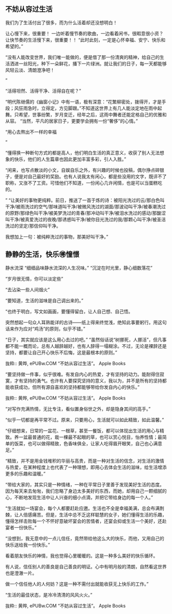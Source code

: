 ## 不妨从容过生活

我们为了生活付出了很多，而为什么活着却还没想明白！

让心慢下来，很重要！
一边听着慢节奏的歌曲，一边看着闲书，很暇意很小资？  让快节奏的生活慢下来，很重要！！
“此时此刻，一定是心怀幸福、安宁、快乐和希望的。”

“没有人能改变世界，我们唯一能做的，便是借了那一份清爽的精神，给自己的生活洒进一丝阳光，种下一朵鲜花，播下一片绿洲。就让我们的日子，每一天都能够风轻云淡、清朗澄净吧！

”

“活得坦然、活得干净、活得自在呢？”

“明代陈继儒的《幽窗小记》中有一语，极有深意：“花繁柳密处，拨得开，才是手段；风狂雨急时，立得定，方见脚跟。”不知道这世界上有几人能淡定地在雨中起舞。只希望，世事纷繁，岁月变迁，经年之后，这雨中舞者还能定格自己的优雅和从容。
“当然，平凡的居家日子，更要学会拥有一份“奢侈”的心情。”

“用心去熬出不一样的幸福

”

“懂得换一种断句方式的都是高人，他们明白生活的真正意义，收获了别人无法想象的快乐，他们的人生篇章也因此更加丰富多彩，引人入胜。”

“闲来，也写点散淡的小文，自娱自乐之外，有兴趣的时候也投稿，偶尔挣点碎银子，便是对自己最好的奖励。也有人说我太有闲心，都是些没用的文字，既评不了职称，又涨不了工资。可惜他们不知道，一份闲心几许闲情，也是可以当蛋糕吃的。

”
“让美好的事物更纯粹。前日，推送了一首于炼的诗：被阳光洗过的云/那白色叫干净/被雨洗过的空气/那味道叫干净/被微风洗过的湖面/那波动叫干净/被春潮洗过的原野/那绿色叫干净/被美梦洗过的青春/那冲动叫干净/被泪水洗过的感动/那酸涩叫干净/被真爱洗过的夜晚/那诱惑叫干净/被你目光洗过的我/那颗心叫干净/被圣洁洗过的坚定/那信仰叫干净。

我想加上一句：被纯粹洗过的事物，那美好叫干净。”

## 静静的生活，快乐🉐️憧憬
静水流深
“细细品味静水流深的人生况味。”
“沉淀在时光里，静心细数落花”

“岁月很无情，你可以淡定些”

“去沾染一些人间烟火”

“要知道，生活的滋味是自己调出来的。”

“也终于明白，写文如画画，要懂得留白，让人自己想、自己悟。

突然想起一句众人耳熟能详的古诗——纸上得来终觉浅，绝知此事要躬行。用这句话来作为应对“鸡汤”的原则，似乎不错。”

“日子，其实就应该是这么用心去过的吧。”
“虽然俗话说“树挪死，人挪活”，但凡事都不能一概而论，总有人越辞越好，也有人辞得一塌糊涂。不过，无论是裸辞还是坚持，都要让自己开心快乐不后悔，这是最根本的原则。”

抜粋:: 黄晔, ePUBw.COM  “不妨从容过生活”。 Apple Books  

“要坚持做一件事，似乎很难。有发自内心的热爱，才有坚持的动力。能耐得住寂寞，才有坚持的勇气。也许有人要探究坚持的意义，我以为，并不是所有的坚持都能收获成功，但所有源自喜欢的坚持都能够带给你发自内心的快乐。”

抜粋:: 黄晔, ePUBw.COM  “不妨从容过生活”。 Apple Books  

“对写作充满热情，无比专注，看似置身俗世之外，却是隐身其间的高手。”


“似乎一切都是再平常不过。原来，只要用心，生活就可以如此精致，如此温馨。”

“仔细想来，日常的一盆花、一根草，甚至一餐饭，都可以体现出生活的用心与精致。养一盆最普通的花，栽一棵最不起眼的草，也可以赏心悦目，怡养性情；最简单的饭菜，也可以做得精致，色香味俱全，让家人吃得眉开眼笑，自己也心满意足。”

“精致，并不是用金钱堆积的华丽与高贵，而是一种对生活的信念，对生活的激情与热爱，在某种程度上也代表了一种理想，即用心去体会生活的滋味，给生活增添更多的乐趣和温暖。”

“带给大家的，其实只是一种情绪，一种在平常日子里善于发现美好生活的态度。因为每天来去匆匆，我们忽略了身边太多美好的东西，而她，却用自己一颗细腻的心，不断地发现生活中让人兴奋的细小点滴，并把它带给身边的每一个人。”

“生活就如一场宴会，每个人都要赶赴应邀。生活也不全是幸福美满，总会布满荆棘，让人倍感痛苦。但是，生活中总不乏这样聪慧的女子，她们懂得生活的乐趣，懂得怎样击败每一个不怀好意破坏宴会的苦情者，还宴会抑或生活一个美好，还赴宴者一份快乐。”

“没想到，我无意中的一点儿信任，竟然带给他这么大的快乐，而他，又用自己的快乐送给我一份快乐。”

看着朋友快乐的神情，我也觉得心里暖暖的。这是一种多么美好的快乐循环。

有人说，信任别人的善良是自己善良的明证。心中有明月般的清朗，自然看这世界也是澄澈一片。

做一个信任他人的人何妨？这是一种不需付出就能收获无上快乐的工作。”

“生活的最佳状态，是冷冷清清的风风火火。”

抜粋:: 黄晔, ePUBw.COM  “不妨从容过生活”。 Apple Books  
